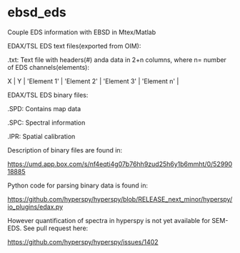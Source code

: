 # ebsd_eds
Couple EDS information with EBSD in Mtex/Matlab

EDAX/TSL EDS text files(exported from OIM):

.txt: Text file with headers(#) anda data in 2+n columns, where n= number of EDS channels(elements):

X | Y | 'Element 1'  |  'Element 2'  | 'Element 3'  | 'Element n'  |


EDAX/TSL EDS binary files:

.SPD: Contains map data

.SPC: Spectral information

.IPR: Spatial calibration


Description of binary files are found in:

https://umd.app.box.com/s/nf4eqti4g07b76hh9zud25h6y1b6mmht/0/5299018885

Python code for parsing binary data is found in:

https://github.com/hyperspy/hyperspy/blob/RELEASE_next_minor/hyperspy/io_plugins/edax.py

However quantification of spectra in hyperspy is not yet available for SEM-EDS. See pull request here:

https://github.com/hyperspy/hyperspy/issues/1402
